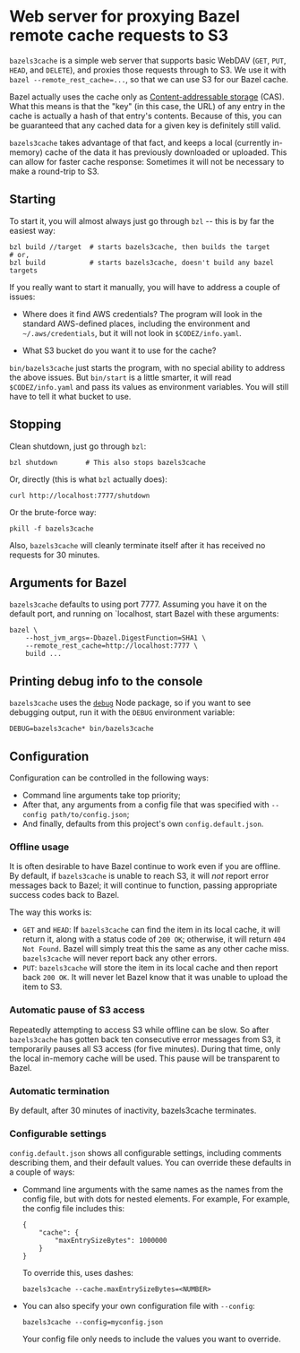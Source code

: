 # Web server for proxying Bazel remote cache requests to S3

`bazels3cache` is a simple web server that supports basic WebDAV (`GET`, `PUT`,
`HEAD`, and `DELETE`), and proxies those requests through to S3. We use it with
`bazel --remote_rest_cache=...`, so that we can use S3 for our Bazel cache.

Bazel actually uses the cache only as [Content-addressable
storage](https://en.wikipedia.org/wiki/Content-addressable_storage) (CAS). What
this means is that the "key" (in this case, the URL) of any entry in the cache
is actually a hash of that entry's contents. Because of this, you can be
guaranteed that any cached data for a given key is definitely still valid.

`bazels3cache` takes advantage of that fact, and keeps a local (currently
in-memory) cache of the data it has previously downloaded or uploaded. This can
allow for faster cache response: Sometimes it will not be necessary to make a
round-trip to S3.

## Starting

To start it, you will almost always just go through `bzl` -- this is by far the
easiest way:

    bzl build //target  # starts bazels3cache, then builds the target
    # or,
    bzl build           # starts bazels3cache, doesn't build any bazel targets

If you really want to start it manually, you will have to address a couple of
issues:

*   Where does it find AWS credentials? The program will look in the standard
    AWS-defined places, including the environment and `~/.aws/credentials`, but
    it will not look in `$CODEZ/info.yaml`.

*   What S3 bucket do you want it to use for the cache?

`bin/bazels3cache` just starts the program, with no special ability to address
the above issues. But `bin/start` is a little smarter, it will read
`$CODEZ/info.yaml` and pass its values as environment variables. You will still
have to tell it what bucket to use.

## Stopping

Clean shutdown, just go through `bzl`:

    bzl shutdown       # This also stops bazels3cache

Or, directly (this is what `bzl` actually does):

    curl http://localhost:7777/shutdown

Or the brute-force way:

    pkill -f bazels3cache

Also, `bazels3cache` will cleanly terminate itself after it has received no
requests for 30 minutes.

## Arguments for Bazel

`bazels3cache` defaults to using port 7777. Assuming you have it on the default
port, and running on `localhost, start Bazel with these arguments:

    bazel \
        --host_jvm_args=-Dbazel.DigestFunction=SHA1 \
        --remote_rest_cache=http://localhost:7777 \
        build ...

## Printing debug info to the console

`bazels3cache` uses the [`debug`](https://www.npmjs.com/package/debug) Node
package, so if you want to see debugging output, run it with the `DEBUG`
environment variable:

    DEBUG=bazels3cache* bin/bazels3cache

## Configuration

Configuration can be controlled in the following ways:

*   Command line arguments take top priority;
*   After that, any arguments from a config file that was specified with
    `--config path/to/config.json`;
*   And finally, defaults from this project's own `config.default.json`.

### Offline usage

It is often desirable to have Bazel continue to work even if you are offline.
By default, if `bazels3cache` is unable to reach S3, it will _not_ report
error messages back to Bazel; it will continue to function, passing appropriate
success codes back to Bazel.

The way this works is:

*   `GET` and `HEAD`: If `bazels3cache` can find the item in its local cache,
    it will return it, along with a status code of `200 OK`; otherwise, it will
    return `404 Not Found`. Bazel will simply treat this the same as any other
    cache miss. `bazels3cache` will never report back any other errors.
*   `PUT`: `bazels3cache` will store the item in its local cache and then
    report back `200 OK`. It will never let Bazel know that it was unable to
    upload the item to S3.

### Automatic pause of S3 access

Repeatedly attempting to access S3 while offline can be slow. So after
`bazels3cache` has gotten back ten consecutive error messages from S3, it
temporarily pauses all S3 access (for five minutes). During that time, only the
local in-memory cache will be used. This pause will be transparent to Bazel.

### Automatic termination

By default, after 30 minutes of inactivity, bazels3cache terminates.

### Configurable settings

`config.default.json` shows all configurable settings, including comments
describing them, and their default values. You can override these defaults in a
couple of ways:

*   Command line arguments with the same names as the names from the config
    file, but with dots for nested elements. For example,
    For example, the config file includes this:

        {
            "cache": {
                "maxEntrySizeBytes": 1000000
            }
        }

    To override this, uses dashes:

        bazels3cache --cache.maxEntrySizeBytes=<NUMBER>

*   You can also specify your own configuration file with `--config`:

        bazels3cache --config=myconfig.json

    Your config file only needs to include the values you want to override.
